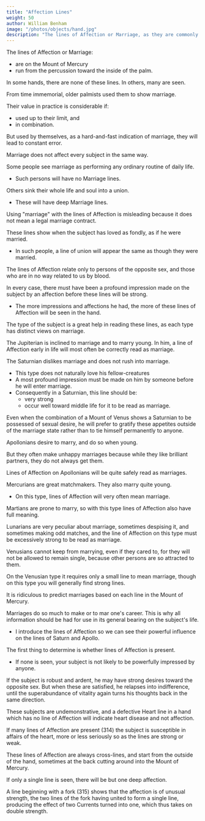```yaml
---
title: "Affection Lines"
weight: 50
author: William Benham
image: "/photos/objects/hand.jpg"
description: "The lines of Affection or Marriage, as they are commonly called, lie on the Mount of Mercury, and run from the percussion toward the inside of the palm"
---
```



The lines of Affection or Marriage:
- are on the Mount of Mercury
- run from the percussion toward the inside of the palm.

In some hands, there are none of these lines. In others, many are seen.

From time immemorial, older palmists used them to show marriage<!--  or unions of the sexes -->.

Their value in practice is considerable if:
- used up to their limit, and
- in combination.

But used by themselves, as a hard-and-fast indication of marriage, they will lead to constant error.

Marriage does not affect every subject in the same way. 

Some people see marriage as performing any ordinary routine of daily life.
- Such persons will have no Marriage lines.

<!-- a  are no more impressed on entering into this relation than if they were  -->

Others sink their whole life and soul into a union. 
- These will have deep Marriage lines.

Using "marriage" with the lines of Affection is misleading because <!-- , for it is in no sense to be taken as always indicating --> it does not mean a legal marriage contract.

These lines show <!-- are often seen when no such contract has ever been entered into, but --> when the subject has loved as fondly, as if he were married<!--  had been joined in wedlock -->.
- In such people, a line of union will appear the same as though they were married. <!--  ceremony had been performed. -->

The lines of Affection relate only to persons of the opposite sex, and those who are in no way related to us by blood. 

<!-- More properly speaking, these are lines of deep affection rather than lines of marriage or union, and, viewed from this standpoint, they are remarkably accurate. -->

In every case, there must have been a profound impression made on the subject by an affection before these lines will be strong.
- The more impressions and affections he had, the more of these lines of Affection will be seen in the hand.

<!-- The Lines Of Affection 464 No. 313. -->

The type of the subject is a great help in reading these lines, as each type has distinct views on marriage.

The Jupiterian is inclined to marriage and to marry young. In him, a line of Affection early in life will most often be correctly read as marriage.

The Saturnian dislikes marriage and does not rush into marriage.<!--  ; if he be of a very pronounced or at all bad development, and even in good specimens of the type, a Saturnian  the marriage state. -->
- This type does not naturally love his fellow-creatures
- A most profound impression must be made on him by someone before he will enter marriage.
- Consequently in a Saturnian, this line should be:
  - very strong
  - occur well toward middle life for it to be read as marriage.

Even when the combination of a Mount of Venus shows a Saturnian to be possessed of sexual desire, he will prefer to gratify these appetites outside of the marriage state rather than to tie himself permanently to anyone.

Apollonians desire to marry, and do so when young. 

But they often make unhappy marriages because while they like brilliant partners, they do not always get them.

Lines of Affection on Apollonians will be quite safely read as marriages.

Mercurians are great matchmakers. They also marry quite young.
- On this type, lines of Affection will very often mean marriage.

Martians are prone to marry, so with this type lines of Affection also have full meaning.

Lunarians are very peculiar about marriage, sometimes despising it, and sometimes making odd matches, and the line of Affection on this type must be excessively strong to be read as marriage. 

Venusians cannot keep from marrying, even if they cared to, for they will not be allowed to remain single, because other persons are so attracted to them.

On the Venusian type it requires only a small line to mean marriage, though on this type you will generally find strong lines.

It is ridiculous to predict marriages based on each line in the Mount of Mercury.

<!-- The practice of looking at the Mount of Mercury, and predicting one, two, or as many marriages as there are lines of Affection on the Mount, is a most inaccurate and unscientific thing to do, constantly leading to error, and making our science ridiculous. -->

<!-- No practitioner should say in advance, as is the custom with many professionals, that he can tell about marriage. -->

<!-- Many professionals in their printed circulars claim to tell a client "everything concerning love, marriage, divorce, etc.," and such professionals are kept continually in hot water by their mistakes.
If they did not promise what they could not perform, there would be no trouble. The only honest way is to make no promises, for you cannot tell what a hand will show until it has been seen. -->

<!-- It may be asked, "Why is it necessary to deal with marriage at all?" The answer to this question is, that  -->

Marriages do so much to make or to mar one's career. This is why all information should be had for use in its general bearing on the subject's life. 
- I <!-- My only object in --> introduce the lines of Affection <!-- at this point is that we may be able to bring them to bear --> so we can see their powerful influence on the lines of Saturn and Apollo<!-- , which they often powerfully influence -->. 

The first thing to determine is whether lines of Affection is present. 
- If none is seen, your subject is not likely to be powerfully impressed by anyone. 

If the subject is robust and ardent, he may have strong desires toward the opposite sex. But when these are satisfied, he relapses into indifference, until the superabundance of vitality again turns his thoughts back in the same direction. 

These subjects are undemonstrative, and a defective Heart line in a hand which has no line of Affection will indicate heart disease and not affection. 

If many lines of Affection are present (314) the subject is susceptible in affairs of the heart, more or less seriously so as the lines are strong or weak. 

These lines of Affection are always cross-lines, and start from the outside of the hand, sometimes at the back cutting around into the Mount of Mercury. 

If only a single line is seen, there will be but one deep affection. 

<!-- They are never an indication of the love a subject may have for his family. The Lines Of Affection 465 No. 314. -->

A line beginning with a fork (315) shows that the affection is of unusual strength, the two lines of the fork having united to form a single line, producing the effect of two Currents turned into one, which thus takes on double strength. 

